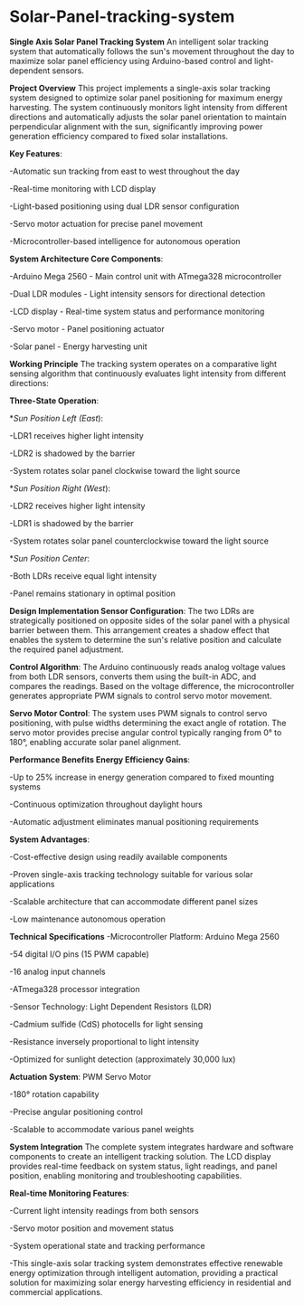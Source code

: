# Solar-Panel-tracking-system

**Single Axis Solar Panel Tracking System**
An intelligent solar tracking system that automatically follows the sun's movement throughout the day to maximize solar panel efficiency using Arduino-based control and light-dependent sensors.

**Project Overview**
This project implements a single-axis solar tracking system designed to optimize solar panel positioning for maximum energy harvesting. The system continuously monitors light intensity from different directions and automatically adjusts the solar panel orientation to maintain perpendicular alignment with the sun, significantly improving power generation efficiency compared to fixed solar installations.

**Key Features**:

-Automatic sun tracking from east to west throughout the day

-Real-time monitoring with LCD display

-Light-based positioning using dual LDR sensor configuration

-Servo motor actuation for precise panel movement

-Microcontroller-based intelligence for autonomous operation

**System Architecture
Core Components**:

-Arduino Mega 2560 - Main control unit with ATmega328 microcontroller

-Dual LDR modules - Light intensity sensors for directional detection

-LCD display - Real-time system status and performance monitoring

-Servo motor - Panel positioning actuator

-Solar panel - Energy harvesting unit

**Working Principle**
The tracking system operates on a comparative light sensing algorithm that continuously evaluates light intensity from different directions:

**Three-State Operation**:

**Sun Position Left (East*):

-LDR1 receives higher light intensity

-LDR2 is shadowed by the barrier

-System rotates solar panel clockwise toward the light source

**Sun Position Right (West*):

-LDR2 receives higher light intensity

-LDR1 is shadowed by the barrier

-System rotates solar panel counterclockwise toward the light source

**Sun Position Center*:

-Both LDRs receive equal light intensity

-Panel remains stationary in optimal position

**Design Implementation
Sensor Configuration**:
The two LDRs are strategically positioned on opposite sides of the solar panel with a physical barrier between them. This arrangement creates a shadow effect that enables the system to determine the sun's relative position and calculate the required panel adjustment.

**Control Algorithm**:
The Arduino continuously reads analog voltage values from both LDR sensors, converts them using the built-in ADC, and compares the readings. Based on the voltage difference, the microcontroller generates appropriate PWM signals to control servo motor movement.

**Servo Motor Control**:
The system uses PWM signals to control servo positioning, with pulse widths determining the exact angle of rotation. The servo motor provides precise angular control typically ranging from 0° to 180°, enabling accurate solar panel alignment.

**Performance Benefits
Energy Efficiency Gains**:

-Up to 25% increase in energy generation compared to fixed mounting systems

-Continuous optimization throughout daylight hours

-Automatic adjustment eliminates manual positioning requirements

**System Advantages**:

-Cost-effective design using readily available components

-Proven single-axis tracking technology suitable for various solar applications

-Scalable architecture that can accommodate different panel sizes

-Low maintenance autonomous operation

**Technical Specifications**
-Microcontroller Platform: Arduino Mega 2560

-54 digital I/O pins (15 PWM capable)

-16 analog input channels

-ATmega328 processor integration

-Sensor Technology: Light Dependent Resistors (LDR)

-Cadmium sulfide (CdS) photocells for light sensing

-Resistance inversely proportional to light intensity

-Optimized for sunlight detection (approximately 30,000 lux)

**Actuation System**: PWM Servo Motor

-180° rotation capability

-Precise angular positioning control

-Scalable to accommodate various panel weights

**System Integration**
The complete system integrates hardware and software components to create an intelligent tracking solution. The LCD display provides real-time feedback on system status, light readings, and panel position, enabling monitoring and troubleshooting capabilities.

**Real-time Monitoring Features**:

-Current light intensity readings from both sensors

-Servo motor position and movement status

-System operational state and tracking performance

-This single-axis solar tracking system demonstrates effective renewable energy optimization through intelligent automation, providing a practical solution for maximizing solar energy harvesting efficiency in residential and commercial applications.
